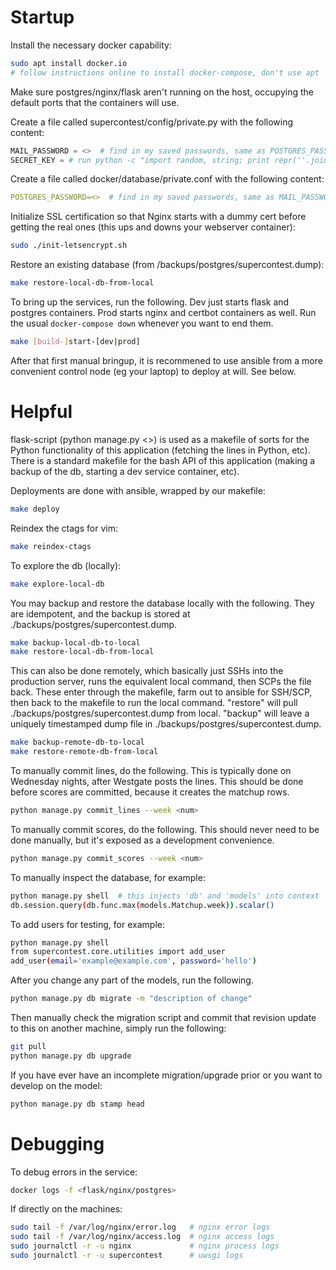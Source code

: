 # Startup

Install the necessary docker capability:
```bash
sudo apt install docker.io
# follow instructions online to install docker-compose, don't use apt
```

Make sure postgres/nginx/flask aren't running on the host,
occupying the default ports that the containers will use.

Create a file called supercontest/config/private.py with the following content:
```python
MAIL_PASSWORD = <>  # find in my saved passwords, same as POSTGRES_PASSWORD but with single quotes
SECRET_KEY = # run python -c "import random, string; print repr(''.join(random.choice(string.ascii_uppercase + string.digits) for _ in range(32)));"
```

Create a file called docker/database/private.conf with the following content:
```yml
POSTGRES_PASSWORD=<>  # find in my saved passwords, same as MAIL_PASSWORD but without quotes
```

Initialize SSL certification so that Nginx starts with a dummy cert before getting
the real ones (this ups and downs your webserver container):
```bash
sudo ./init-letsencrypt.sh
```

Restore an existing database (from /backups/postgres/supercontest.dump):
```bash
make restore-local-db-from-local
```

To bring up the services, run the following. Dev just starts flask and postgres
containers. Prod starts nginx and certbot containers as well. Run the usual
`docker-compose down` whenever you want to end them.
```bash
make [build-]start-[dev|prod]
```

After that first manual bringup, it is recommened to use ansible from a more
convenient control node (eg your laptop) to deploy at will. See below.

# Helpful

flask-script (python manage.py <>) is used as a makefile of sorts for the
Python functionality of this application (fetching the lines in Python, etc).
There is a standard makefile for the bash API of this application (making
a backup of the db, starting a dev service container, etc).

Deployments are done with ansible, wrapped by our makefile:
```bash
make deploy
```

Reindex the ctags for vim:
```bash
make reindex-ctags
```

To explore the db (locally):
```bash
make explore-local-db
```

You may backup and restore the database locally with the following. They are
idempotent, and the backup is stored at ./backups/postgres/supercontest.dump.
```bash
make backup-local-db-to-local
make restore-local-db-from-local
```

This can also be done remotely, which basically just SSHs into the production server,
runs the equivalent local command, then SCPs the file back. These enter through the
makefile, farm out to ansible for SSH/SCP, then back to the makefile to run the local
command. "restore" will pull ./backups/postgres/supercontest.dump from local. "backup"
will leave a uniquely timestamped dump file in ./backups/postgres/supercontest.dump.
```bash
make backup-remote-db-to-local
make restore-remote-db-from-local
```

To manually commit lines, do the following. This is typically done
on Wednesday nights, after Westgate posts the lines. This should
be done before scores are committed, because it creates the matchup rows.
```bash
python manage.py commit_lines --week <num>
```

To manually commit scores, do the following. This should never need to
be done manually, but it's exposed as a development convenience.
```bash
python manage.py commit_scores --week <num>
```

To manually inspect the database, for example:
```bash
python manage.py shell  # this injects 'db' and 'models' into context
db.session.query(db.func.max(models.Matchup.week)).scalar()
```

To add users for testing, for example:
```bash
python manage.py shell
from supercontest.core.utilities import add_user
add_user(email='example@example.com', password='hello')
```

After you change any part of the models, run the following.
```bash
python manage.py db migrate -m "description of change"
```

Then manually check the migration script and commit that revision 
update to this on another machine, simply run the following:
```bash
git pull
python manage.py db upgrade
```

If you have ever have an incomplete migration/upgrade prior or you want
to develop on the model:
```bash
python manage.py db stamp head
```

# Debugging

To debug errors in the service:
```bash
docker logs -f <flask/nginx/postgres>
```

If directly on the machines:
```bash
sudo tail -f /var/log/nginx/error.log   # nginx error logs
sudo tail -f /var/log/nginx/access.log  # nginx access logs
sudo journalctl -r -u nginx             # nginx process logs
sudo journalctl -r -u supercontest      # uwsgi logs
```
